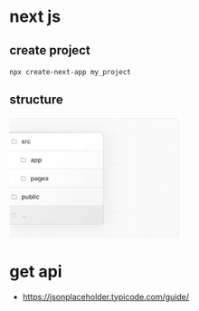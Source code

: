 # next js 

## create project 
```
npx create-next-app my_project
```
## structure
![img.png](img.png)

# get api 
* https://jsonplaceholder.typicode.com/guide/